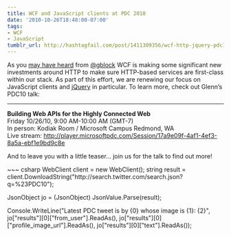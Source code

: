 ```yaml
---
title: WCF and JavaScript clients at PDC 2010
date: '2010-10-26T18:48:00-07:00'
tags:
- WCF
- JavaScript
tumblr_url: http://hashtagfail.com/post/1411309356/wcf-http-jquery-pdc10
---
```

<p>As you <a title="Glenn Block's post about his PDC talk" href="http://blogs.msdn.com/b/gblock/archive/2010/10/26/taking-http-support-in-wcf-to-the-next-level.aspx">may have heard</a> from <a title="Glenn Block Twitter page" href="http://twitter.com/gblock">@gblock</a> WCF is making some significant new investments around HTTP to make sure HTTP-based services are first-class within our stack. As part of this effort, we are renewing our focus on JavaScript clients and <a title="jQuery homepage" href="http://jquery.com/">jQuery</a> in particular. To learn more, check out Glenn&rsquo;s PDC10 talk:</p>
<hr/>
<p><strong>Building Web APIs for the Highly Connected Web</strong><br/>Friday 10/26/10, 9:00 AM-10:00 AM (GMT-7) <br/>In person: Kodiak Room / Microsoft Campus Redmond, WA<br/>Live stream: <a href="http://player.microsoftpdc.com/Session/17a9e09f-4af1-4ef3-8a5a-ebf1e9bd9c8e">http://player.microsoftpdc.com/Session/17a9e09f-4af1-4ef3-8a5a-ebf1e9bd9c8e</a> </p>
<p>And to leave you with a little teaser&hellip; join us for the talk to find out more!</p>
~~~ csharp
WebClient client = new WebClient();
string result = client.DownloadString("http://search.twitter.com/search.json?q=%23PDC10");

JsonObject jo = (JsonObject) JsonValue.Parse(result);

Console.WriteLine("Latest PDC tweet is by {0} whose image is {1}: {2}",
    jo["results"][0]["from_user"].ReadAs<string>(),
    jo["results"][0]["profile_image_url"].ReadAs<Uri>(),
    jo["results"][0]["text"].ReadAs<string>());
~~~

